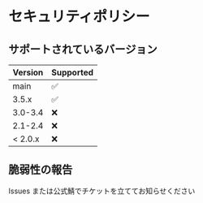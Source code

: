# セキュリティポリシー

## サポートされているバージョン

| Version | Supported          |
| ------- | ------------------ |
| main    | :white_check_mark: |
| 3.5.x   | :white_check_mark: |
| 3.0-3.4 | :x:                |
| 2.1-2.4 | :x:                |
| < 2.0.x | :x:                |

## 脆弱性の報告

Issues または公式鯖でチケットを立ててお知らせください